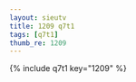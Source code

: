 ```yaml
--- 
layout: sieutv
title: 1209 q7t1
tags: [q7t1]
thumb_re: 1209
---
```

{% include q7t1 key="1209" %} 
